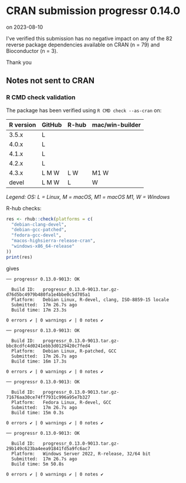 # CRAN submission progressr 0.14.0

on 2023-08-10

I've verified this submission has no negative impact on any of the 82 reverse package dependencies available on CRAN (n = 79) and Bioconductor (n = 3).

Thank you


## Notes not sent to CRAN

### R CMD check validation

The package has been verified using `R CMD check --as-cran` on:

| R version | GitHub | R-hub | mac/win-builder |
| --------- | ------ | ----- | --------------- |
| 3.5.x     | L      |       |                 |
| 4.0.x     | L      |       |                 |
| 4.1.x     | L      |       |                 |
| 4.2.x     | L      |       |                 |
| 4.3.x     | L M W  | L  W  | M1 W            |
| devel     | L M W  | L     |    W            |

*Legend: OS: L = Linux, M = macOS, M1 = macOS M1, W = Windows*


R-hub checks:

```r
res <- rhub::check(platforms = c(
  "debian-clang-devel", 
  "debian-gcc-patched", 
  "fedora-gcc-devel",
  "macos-highsierra-release-cran",
  "windows-x86_64-release"
))
print(res)
```

gives

```
── progressr 0.13.0-9013: OK

  Build ID:   progressr_0.13.0-9013.tar.gz-d76d5bc4979b480fa1e4bbe0c5d705a1
  Platform:   Debian Linux, R-devel, clang, ISO-8859-15 locale
  Submitted:  17m 26.7s ago
  Build time: 17m 23.3s

0 errors ✔ | 0 warnings ✔ | 0 notes ✔

── progressr 0.13.0-9013: OK

  Build ID:   progressr_0.13.0-9013.tar.gz-bbc8cdfc4d0241ebb3d0129420c7fed4
  Platform:   Debian Linux, R-patched, GCC
  Submitted:  17m 26.7s ago
  Build time: 16m 17.3s

0 errors ✔ | 0 warnings ✔ | 0 notes ✔

── progressr 0.13.0-9013: OK

  Build ID:   progressr_0.13.0-9013.tar.gz-71676aa30ce74ff7931c996a95e7b327
  Platform:   Fedora Linux, R-devel, GCC
  Submitted:  17m 26.7s ago
  Build time: 15m 0.3s

0 errors ✔ | 0 warnings ✔ | 0 notes ✔

── progressr 0.13.0-9013: OK

  Build ID:   progressr_0.13.0-9013.tar.gz-29b149c623ba4eea91841fd5a9fc6ac7
  Platform:   Windows Server 2022, R-release, 32/64 bit
  Submitted:  17m 26.7s ago
  Build time: 5m 50.8s

0 errors ✔ | 0 warnings ✔ | 0 notes ✔
```
